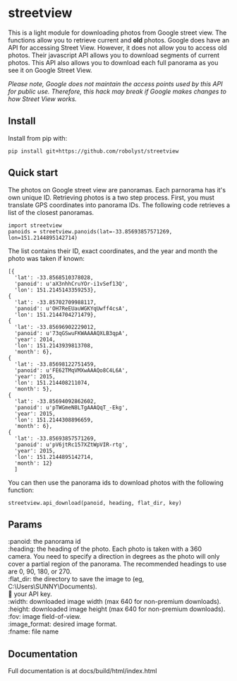 streetview
==========

This is a light module for downloading photos from Google street view. The
functions allow you to retrieve current and **old** photos. Google does have an
API for accessing Street View. However, it does not allow you to access old
photos. Their javascript API allows you to download segments of current photos.
This API also allows you to download each full panorama as you see it on Google
Street View.

*Please note, Google does not maintain the access points used by this API for
public use. Therefore, this hack may break if Google makes changes to how
Street View works.*

Install
------------

Install from pip with:

	pip install git+https://github.com/robolyst/streetview

Quick start
------------

The photos on Google street view are panoramas. Each parnorama has it's own
unique ID. Retrieving photos is a two step process. First, you must translate GPS
coordinates into panorama IDs. The following code retrieves a list of
the closest panoramas.

	import streetview
	panoids = streetview.panoids(lat=-33.85693857571269, lon=151.2144895142714)

The list contains their ID, exact coordinates, and the year and month the photo
was taken if known:

	[{
      'lat': -33.8568510378028,
      'panoid': u'aX3nhhCruYOr-i1vSef13Q',
      'lon': 151.2145143359253},
    {
      'lat': -33.85702709988117,
      'panoid': u'OH7ReEUauWGKYqUwff4csA',
      'lon': 151.2144704271479},
    {
      'lat': -33.85696902229012,
      'panoid': u'73qGSwuFKWAAAAQXLB3qpA',
      'year': 2014,
      'lon': 151.2143939813708,
      'month': 6},
    {
      'lat': -33.85698122751459,
      'panoid': u'FE62TMqVMXwAAAQo8C4L6A',
      'year': 2015,
      'lon': 151.214408211074,
      'month': 5},
    {
      'lat': -33.85694092862602,
      'panoid': u'pTWGmeN8LTgAAAQqT_-Ekg',
      'year': 2015,
      'lon': 151.2144308896659,
      'month': 6},
    {
      'lat': -33.85693857571269,
      'panoid': u'pV6jtRc157XZtWpVIR-rtg',
      'year': 2015,
      'lon': 151.2144895142714,
      'month': 12}
      ]


You can then use the panorama ids to download photos with the following
function:

	streetview.api_download(panoid, heading, flat_dir, key)


Params
------

:panoid: the panorama id <br>
:heading: the heading of the photo. Each photo is taken with a 360 <br>
    camera. You need to specify a direction in degrees as the photo
    will only cover a partial region of the panorama. The recommended
    headings to use are 0, 90, 180, or 270. <br>
:flat_dir: the directory to save the image to (eg, C:\Users\SUNNY\Documents). <br>
:key: your API key. <br>
:width: downloaded image width (max 640 for non-premium downloads). <br>
:height: downloaded image height (max 640 for non-premium downloads). <br>
:fov: image field-of-view. <br>
:image_format: desired image format. <br>
:fname: file name <br>


Documentation
-------------
Full documentation is at docs/build/html/index.html
